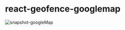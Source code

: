 ﻿# react-geofence-googlemap

![snapshot-googleMap](https://github.com/Nitesh14028/react-geofence-googlemaps/assets/41362262/e99504d1-483e-4ae8-babe-e6168ce9475a)
